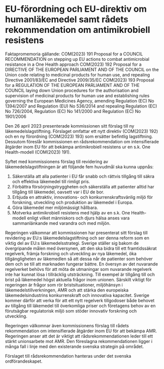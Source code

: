 # EU-förordning och EU-direktiv om humanläkemedel samt rådets rekommendation om antimikrobiell resistens

Faktapromemoria gällande:
COM(2023) 191
Proposal for a COUNCIL RECOMMENDATION on stepping up EU actions to combat antimicrobial resistance in a One Health approach
COM(2023) 192
Proposal for a DIRECTIVE OF THE EUROPEAN PARLIAMENT AND OF THE COUNCIL on the Union code relating to medicinal products for human use, and repealing Directive 2001/83/EC and Directive 2009/35/EC
COM(2023) 193
Proposal for a REGULATION OF THE EUROPEAN PARLIAMENT AND OF THE COUNCIL laying down Union procedures for the authorisation and supervision of medicinal products for human use and establishing rules governing the European Medicines Agency, amending Regulation (EC) No 1394/2007 and Regulation (EU) No 536/2014 and repealing Regulation (EC) No 726/2004, Regulation (EC) No 141/2000 and Regulation (EC) No 1901/2006

Den 26 april 2023 presenterade kommissionen sitt förslag till ny läkemedelslagstiftning. Förslaget omfattar ett nytt direktiv (COM(2023) 192) och en ny förordning (COM(2023) 193) som ersätter befintlig lagstiftning. Dessutom föreslår kommissionen en rådsrekommendation om intensifierade åtgärder inom EU för att bekämpa antimikrobiell resistens ur en s.k. One Health-modell (COM(2023) 191).

Syftet med kommissionens förslag till revidering av läkemedelslagstiftningen är att följande fem huvudmål ska kunna uppnås:

1. Säkerställa att alla patienter i EU får snabb och rättvis tillgång till säkra och effektiva läkemedel till rimligt pris.
2. Förbättra försörjningstryggheten och säkerställa att patienter alltid har tillgång till läkemedel, oavsett var i EU de bor.
3. Erbjuda en attraktiv, innovations- och konkurrenskraftsvänlig miljö för forskning, utveckling och produktion av läkemedel i Europa.
4. Göra läkemedel mer miljömässigt hållbara.
5. Motverka antimikrobiell resistens med hjälp av en s.k. One Health-modell enligt vilket människors och djurs hälsa anses vara sammanlänkande med varandra och med miljön.

Regeringen välkomnar att kommissionen har presenterat sitt förslag till revidering av EU:s läkemedelslagstiftning och ser denna reform som en viktig del av EU:s läkemedelsstrategi. Sverige ställer sig bakom de övergripande målen med översynen, att den ska bidra till ett framtidssäkrat regelverk, främja forskning och utveckling av nya läkemedel, öka tillgängligheten av läkemedlen så att dessa når de patienter som behöver dem och se till att marknaden fungerar bättre. En översyn av det nuvarande regelverket behövs för att möta de utmaningar som nuvarande regelverk inte har kunnat lösa i tillräcklig utsträckning. Till exempel är tillgång till och brist på läkemedel högst aktuella frågor inom unionen. Särskilt viktigt för regeringen är frågor som rör bristsituationer, miljöhänsyn i läkemedelstillverkningen, AMR och att stärka den europeiska läkemedelsindustrins konkurrenskraft och innovativa kapacitet. Sverige kommer därför att verka för att ett nytt regelverk tillgodoser både behovet av tillgång till läkemedel till överkomliga priser och företagens behov av en förutsägbar regulatorisk miljö som stöder innovativ forskning och utveckling.

Regeringen välkomnar även kommissionens förslag till rådets rekommendation om intensifierade åtgärder inom EU för att bekämpa AMR. Regeringen anser att det är viktigt att rådsrekommendationen leder till ett stärkt unionsarbete mot AMR. Den föreslagna rekommendationen ligger i många fall i linje med den existerande svenska strategin på området.

Förslaget till rådsrekommendation hanteras under det svenska ordförandeskapet.
